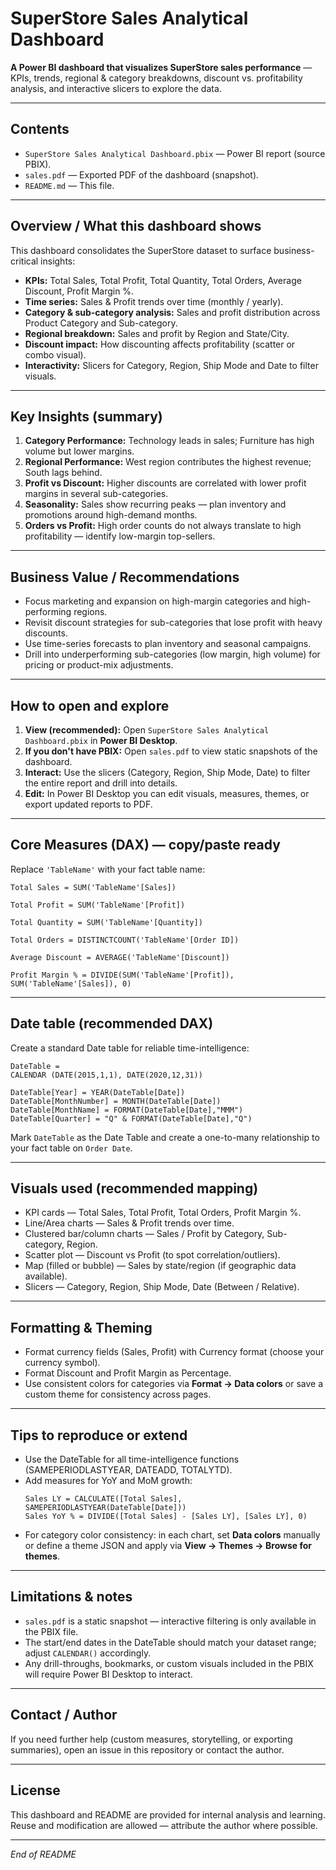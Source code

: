 # SuperStore Sales Analytical Dashboard

**A Power BI dashboard that visualizes SuperStore sales performance** — KPIs, trends, regional & category breakdowns, discount vs. profitability analysis, and interactive slicers to explore the data.

---

## Contents
- `SuperStore Sales Analytical Dashboard.pbix` — Power BI report (source PBIX).  
- `sales.pdf` — Exported PDF of the dashboard (snapshot).  
- `README.md` — This file.

---

## Overview / What this dashboard shows
This dashboard consolidates the SuperStore dataset to surface business-critical insights:

- **KPIs:** Total Sales, Total Profit, Total Quantity, Total Orders, Average Discount, Profit Margin %.  
- **Time series:** Sales & Profit trends over time (monthly / yearly).  
- **Category & sub-category analysis:** Sales and profit distribution across Product Category and Sub-category.  
- **Regional breakdown:** Sales and profit by Region and State/City.  
- **Discount impact:** How discounting affects profitability (scatter or combo visual).  
- **Interactivity:** Slicers for Category, Region, Ship Mode and Date to filter visuals.

---

## Key Insights (summary)
1. **Category Performance:** Technology leads in sales; Furniture has high volume but lower margins.  
2. **Regional Performance:** West region contributes the highest revenue; South lags behind.  
3. **Profit vs Discount:** Higher discounts are correlated with lower profit margins in several sub-categories.  
4. **Seasonality:** Sales show recurring peaks — plan inventory and promotions around high-demand months.  
5. **Orders vs Profit:** High order counts do not always translate to high profitability — identify low-margin top-sellers.

---

## Business Value / Recommendations
- Focus marketing and expansion on high-margin categories and high-performing regions.  
- Revisit discount strategies for sub-categories that lose profit with heavy discounts.  
- Use time-series forecasts to plan inventory and seasonal campaigns.  
- Drill into underperforming sub-categories (low margin, high volume) for pricing or product-mix adjustments.

---

## How to open and explore
1. **View (recommended):** Open `SuperStore Sales Analytical Dashboard.pbix` in **Power BI Desktop**.  
2. **If you don't have PBIX:** Open `sales.pdf` to view static snapshots of the dashboard.  
3. **Interact:** Use the slicers (Category, Region, Ship Mode, Date) to filter the entire report and drill into details.  
4. **Edit:** In Power BI Desktop you can edit visuals, measures, themes, or export updated reports to PDF.

---

## Core Measures (DAX) — copy/paste ready
Replace `'TableName'` with your fact table name:
```DAX
Total Sales = SUM('TableName'[Sales])

Total Profit = SUM('TableName'[Profit])

Total Quantity = SUM('TableName'[Quantity])

Total Orders = DISTINCTCOUNT('TableName'[Order ID])

Average Discount = AVERAGE('TableName'[Discount])

Profit Margin % = DIVIDE(SUM('TableName'[Profit]), SUM('TableName'[Sales]), 0)
```

---

## Date table (recommended DAX)
Create a standard Date table for reliable time-intelligence:
```DAX
DateTable =
CALENDAR (DATE(2015,1,1), DATE(2020,12,31))

DateTable[Year] = YEAR(DateTable[Date])
DateTable[MonthNumber] = MONTH(DateTable[Date])
DateTable[MonthName] = FORMAT(DateTable[Date],"MMM")
DateTable[Quarter] = "Q" & FORMAT(DateTable[Date],"Q")
```
Mark `DateTable` as the Date Table and create a one-to-many relationship to your fact table on `Order Date`.

---

## Visuals used (recommended mapping)
- KPI cards — Total Sales, Total Profit, Total Orders, Profit Margin %.  
- Line/Area charts — Sales & Profit trends over time.  
- Clustered bar/column charts — Sales / Profit by Category, Sub-category, Region.  
- Scatter plot — Discount vs Profit (to spot correlation/outliers).  
- Map (filled or bubble) — Sales by state/region (if geographic data available).  
- Slicers — Category, Region, Ship Mode, Date (Between / Relative).

---

## Formatting & Theming
- Format currency fields (Sales, Profit) with Currency format (choose your currency symbol).  
- Format Discount and Profit Margin as Percentage.  
- Use consistent colors for categories via **Format → Data colors** or save a custom theme for consistency across pages.

---

## Tips to reproduce or extend
- Use the DateTable for all time-intelligence functions (SAMEPERIODLASTYEAR, DATEADD, TOTALYTD).  
- Add measures for YoY and MoM growth:
  ```DAX
  Sales LY = CALCULATE([Total Sales], SAMEPERIODLASTYEAR(DateTable[Date]))
  Sales YoY % = DIVIDE([Total Sales] - [Sales LY], [Sales LY], 0)
  ```
- For category color consistency: in each chart, set **Data colors** manually or define a theme JSON and apply via **View → Themes → Browse for themes**.

---

## Limitations & notes
- `sales.pdf` is a static snapshot — interactive filtering is only available in the PBIX file.  
- The start/end dates in the DateTable should match your dataset range; adjust `CALENDAR()` accordingly.  
- Any drill-throughs, bookmarks, or custom visuals included in the PBIX will require Power BI Desktop to interact.

---

## Contact / Author
If you need further help (custom measures, storytelling, or exporting summaries), open an issue in this repository or contact the author.

---

## License
This dashboard and README are provided for internal analysis and learning. Reuse and modification are allowed — attribute the author where possible.

---

*End of README*
